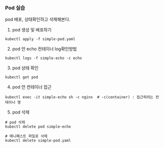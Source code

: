 ### Pod 실습
pod 배포, 상태확인하고 삭제해본다.

1. pod 생성 및 배포하기
```
kubectl apply -f simple-pod.yaml
```

2. pod 안 echo 컨테이너 log확인방법
```
kubectl logs -f simple-echo -c echo
```

3. pod 상태 확인
```
kubectl get pod
```

4. pod 안 컨테이너 접근
```
kubectl exec -it simple-echo sh -c nginx  # -c(container) : 접근하려는 컨테이너 명
```

5. pod 삭제
```
# pod 삭제
kubectl delete pod simple-echo

# 매니페스트 파일로 삭제
kubectl delete simple-pod.yaml
```
